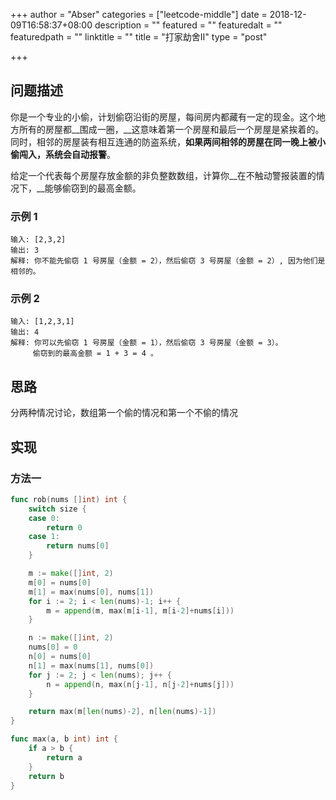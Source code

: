 +++
author = "Abser"
categories = ["leetcode-middle"]
date = 2018-12-09T16:58:37+08:00
description = ""
featured = ""
featuredalt = ""
featuredpath = ""
linktitle = ""
title = "打家劫舍II"
type = "post"

+++


## 问题描述

你是一个专业的小偷，计划偷窃沿街的房屋，每间房内都藏有一定的现金。这个地方所有的房屋都__围成一圈，__这意味着第一个房屋和最后一个房屋是紧挨着的。同时，相邻的房屋装有相互连通的防盗系统，__如果两间相邻的房屋在同一晚上被小偷闯入，系统会自动报警__。

给定一个代表每个房屋存放金额的非负整数数组，计算你__在不触动警报装置的情况下，__能够偷窃到的最高金额。

### __示例 1__

```
输入: [2,3,2]
输出: 3
解释: 你不能先偷窃 1 号房屋（金额 = 2），然后偷窃 3 号房屋（金额 = 2）, 因为他们是相邻的。
```

### __示例 2__

```
输入: [1,2,3,1]
输出: 4
解释: 你可以先偷窃 1 号房屋（金额 = 1），然后偷窃 3 号房屋（金额 = 3）。
     偷窃到的最高金额 = 1 + 3 = 4 。
```

## 思路
分两种情况讨论，数组第一个偷的情况和第一个不偷的情况

## 实现

### 方法一

```go
func rob(nums []int) int {
	switch size {
	case 0:
		return 0
	case 1:
		return nums[0]
	}

	m := make([]int, 2)
	m[0] = nums[0]
	m[1] = max(nums[0], nums[1])
	for i := 2; i < len(nums)-1; i++ {
		m = append(m, max(m[i-1], m[i-2]+nums[i]))
	}

	n := make([]int, 2)
	nums[0] = 0
	n[0] = nums[0]
	n[1] = max(nums[1], nums[0])
	for j := 2; j < len(nums); j++ {
		n = append(n, max(n[j-1], n[j-2]+nums[j]))
	}

	return max(m[len(nums)-2], n[len(nums)-1])
}

func max(a, b int) int {
	if a > b {
		return a
	}
	return b
}
```
### 

